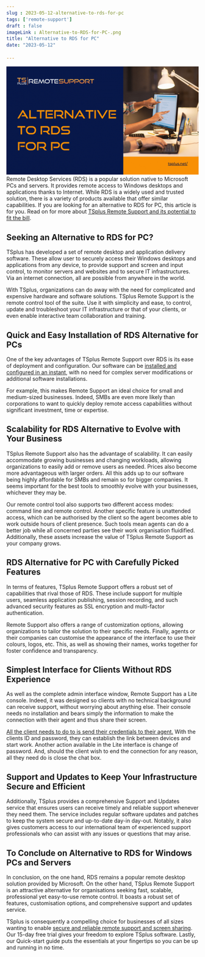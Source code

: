 ```yaml
---
slug : 2023-05-12-alternative-to-rds-for-pc
tags: ['remote-support']
draft : false 
imageLink : Alternative-to-RDS-for-PC-.png
title: "Alternative to RDS for PC"
date: "2023-05-12"

---
```


 [![Title of article "Alternative to RDS for PC", TSplus logo and link, illustrated by a picture of hands typing on a laptop keyboard and others pointing at a screen.](./images/Alternative-to-RDS-for-PC-.png)](https://tsplus.net/remote-support/)Remote Desktop Services (RDS) is a popular solution native to Microsoft PCs and servers. It provides remote access to Windows desktops and applications thanks to Internet. While RDS is a widely used and trusted solution, there is a variety of products available that offer similar capabilities. If you are looking for an alternative to RDS for PC, this article is for you. Read on for more about [TSplus Remote Support and its potential to fit the bill](https://tsplus.net/remote-support/).

## Seeking an Alternative to RDS for PC?

TSplus has developed a set of remote desktop and application delivery software. These allow user to securely access their Windows desktops and applications from any device, to provide support and screen and input control, to monitor servers and websites and to secure IT infrastructures. Via an internet connection, all are possible from anywhere in the world.

With TSplus, organizations can do away with the need for complicated and expensive hardware and software solutions. TSplus Remote Support is the remote control tool of the suite. Use it with simplicity and ease, to control, update and troubleshoot your IT infrastructure or that of your clients, or even enable interactive team collaboration and training.

## Quick and Easy Installation of RDS Alternative for PCs

One of the key advantages of TSplus Remote Support over RDS is its ease of deployment and configuration. Our software can be [installed and configured in an instant](https://docs.terminalserviceplus.com/remote-support-v3/quickstart-control), with no need for complex server modifications or additional software installations.

For example, this makes Remote Support an ideal choice for small and medium-sized businesses. Indeed, SMBs are even more likely than corporations to want to quickly deploy remote access capabilities without significant investment, time or expertise.

## Scalability for RDS Alternative to Evolve with Your Business

TSplus Remote Support also has the advantage of scalability. It can easily accommodate growing businesses and changing workloads, allowing organizations to easily add or remove users as needed. Prices also become more advantageous with larger orders. All this adds up to our software being highly affordable for SMBs and remain so for bigger companies. It seems important for the best tools to smoothly evolve with your businesses, whichever they may be.

Our remote control tool also supports two different access modes: command line and remote control. Another specific feature is unattended access, which can be authorised by the client so the agent becomes able to work outside hours of client presence. Such tools mean agents can do a better job while all concerned parties see their work organisation fluidified. Additionally, these assets increase the value of TSplus Remote Support as your company grows.

## RDS Alternative for PC with Carefully Picked Features

In terms of features, TSplus Remote Support offers a robust set of capabilities that rival those of RDS. These include support for multiple users, seamless application publishing, session recording, and such advanced security features as SSL encryption and multi-factor authentication.

Remote Support also offers a range of customization options, allowing organizations to tailor the solution to their specific needs. Finally, agents or their companies can customise the appearance of the interface to use their colours, logos, etc. This, as well as showing their names, works together for foster confidence and transparency.

## Simplest Interface for Clients Without RDS Experience

As well as the complete admin interface window, Remote Support has a Lite console. Indeed, it was designed so clients with no technical background can receive support, without worrying about anything else. Their console needs no installation and bears simply the information to make the connection with their agent and thus share their screen.

[All the client needs to do to is send their credentials to their agent.](https://docs.terminalserviceplus.com/remote-support-v3/quickstart-share) With the clients ID and password, they can establish the link between devices and start work. Another action available in the Lite interface is change of password. And, should the client wish to end the connection for any reason, all they need do is close the chat box.

## Support and Updates to Keep Your Infrastructure Secure and Efficient

Additionally, TSplus provides a comprehensive Support and Updates service that ensures users can receive timely and reliable support whenever they need them. The service includes regular software updates and patches to keep the system secure and up-to-date day-in day-out. Notably, it also gives customers access to our international team of experienced support professionals who can assist with any issues or questions that may arise.

## To Conclude on Alternative to RDS for Windows PCs and Servers

In conclusion, on the one hand, RDS remains a popular remote desktop solution provided by Microsoft. On the other hand, TSplus Remote Support is an attractive alternative for organisations seeking fast, scalable, professional yet easy-to-use remote control. It boasts a robust set of features, customisation options, and comprehensive support and updates service.

TSplus is consequently a compelling choice for businesses of all sizes wanting to enable [secure and reliable remote support and screen sharing](https://tsplus.net/remote-support/). Our 15-day free trial gives your freedom to explore TSplus software. Lastly, our Quick-start guide puts the essentials at your fingertips so you can be up and running in no time.
